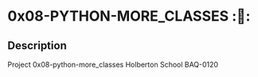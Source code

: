 # 0x08-PYTHON-MORE_CLASSES ::robot::

## Description 
Project 0x08-python-more_classes Holberton School BAQ-0120
